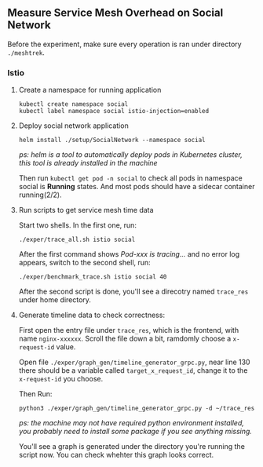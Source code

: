 ## Measure Service Mesh Overhead on Social Network

Before the experiment, make sure every operation is ran under directory `./meshtrek`.

### Istio

1. Create a namespace for running application

   ```shell
   kubectl create namespace social
   kubectl label namespace social istio-injection=enabled
   ```

2. Deploy social network application

   ```shell
   helm install ./setup/SocialNetwork --namespace social
   ```

   *ps: helm is a tool to automatically deploy pods in Kubernetes cluster, this tool is already installed in the machine*

   Then run `kubectl get pod -n social` to check all pods in namespace social is **Running** states. And most pods should have a sidecar container running(2/2).

3. Run scripts to get service mesh time data

   Start two shells. In the first one, run:

   ```shell
   ./exper/trace_all.sh istio social
   ```

   After the first command shows *Pod-xxx is tracing...* and no error log appears, switch to the second shell, run:

   ```shell
   ./exper/benchmark_trace.sh istio social 40
   ```

   After the second script is done, you'll see a direcotry named `trace_res` under home directory.

4. Generate timeline data to check correctness:

   First open the entry file under `trace_res`, which is the frontend, with name `nginx-xxxxxx`. Scroll the file down a bit, ramdomly choose a `x-request-id` value.

   Open file `./exper/graph_gen/timeline_generator_grpc.py`, near line 130 there should be a variable called `target_x_request_id`, change it to the `x-request-id` you choose.

   Then Run:

   ```shell
   python3 ./exper/graph_gen/timeline_generator_grpc.py -d ~/trace_res
   ```

   *ps: the machine may not have required python environment installed, you probably need to install some package if you see anything missing.*

   You'll see a graph is generated under the directory you're running the script now. You can check whehter this graph looks correct.
